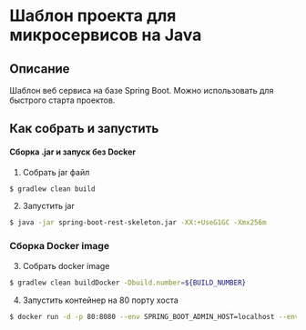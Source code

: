 Шаблон проекта для микросервисов на Java 
========================================
Описание
--------
Шаблон веб сервиса на базе Spring Boot. Можно использовать для быстрого старта проектов.

Как собрать и запустить
-
#### Сборка .jar и запуск без Docker
1. Собрать jar файл
```bash
$ gradlew clean build
```

2. Запустить jar
```bash
$ java -jar spring-boot-rest-skeleton.jar -XX:+UseG1GC -Xmx256m
```

### Сборка Docker image
3. Собрать docker image
```bash
$ gradlew clean buildDocker -Dbuild.number=${BUILD_NUMBER}
```

4. Запустить контейнер на 80 порту хоста
```bash
$ docker run -d -p 80:8080 --env SPRING_BOOT_ADMIN_HOST=localhost --env SPRING_BOOT_ADMIN_PORT=8282 --name container_name image_name:version
```
